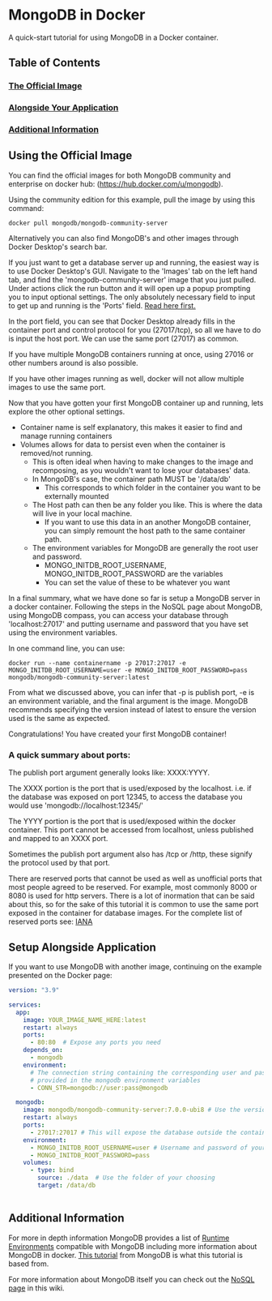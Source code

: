 # MongoDB in Docker

A quick-start tutorial for using MongoDB in a Docker container.

## Table of Contents
### [The Official Image](#using-the-official-image)
### [Alongside Your Application](#setup-alongside-application)
### [Additional Information](#additional-information-1)

## Using the Official Image

You can find the official images for both MongoDB community and enterprise on docker hub: (https://hub.docker.com/u/mongodb). 

Using the community edition for this example, pull the image by using this command: 

```console
docker pull mongodb/mongodb-community-server
```

Alternatively you can also find MongoDB's and other images through Docker Desktop's search bar. 

If you just want to get a database server up and running, the easiest way is to use Docker Desktop's GUI. Navigate to the 'Images' tab on the left hand tab, and find the 'mongodb-community-server' image that you just pulled. Under actions click the run button and it will open up a popup prompting you to input optional settings. The only absolutely necessary field to input to get up and running is the 'Ports' field. [Read here first.](./MongoDB_in_Docker.md#a-quick-summary-about-ports) 

In the port field, you can see that Docker Desktop already fills in the container port and control protocol for you (27017/tcp), so all we have to do is input the host port. We can use the same port (27017) as common.

If you have multiple MongoDB containers running at once, using 27016 or other numbers around is also possible. 

If you have other images running as well, docker will not allow multiple images to use the same port.

Now that you have gotten your first MongoDB container up and running, lets explore the other optional settings.

- Container name is self explanatory, this makes it easier to find and manage running containers
- Volumes allows for data to persist even when the container is removed/not running. 
    - This is often ideal when having to make changes to the image and recomposing, as you wouldn't want to lose your databases' data.
    - In MongoDB's case, the container path MUST be '/data/db'
        - This corresponds to which folder in the container you want to be externally mounted
    - The Host path can then be any folder you like. This is where the data will live in your local machine. 
        - If you want to use this data in an another MongoDB container, you can simply remount the host path to the same container path.
    - The environment variables for MongoDB are generally the root user and password.
        - MONGO_INITDB_ROOT_USERNAME, MONGO_INITDB_ROOT_PASSWORD are the variables
        - You can set the value of these to be whatever you want

In a final summary, what we have done so far is setup a MongoDB server in a docker container. Following the steps in the NoSQL page about MongoDB, using MongoDB compass, you can access your database through 'localhost:27017' and putting username and password that you have set using the environment variables.

In one command line, you can use:

```console
docker run --name containername -p 27017:27017 -e MONGO_INITDB_ROOT_USERNAME=user -e MONGO_INITDB_ROOT_PASSWORD=pass mongodb/mongodb-community-server:latest
```

From what we discussed above, you can infer that -p is publish port, -e is an environment variable, and the final argument is the image. MongoDB recommends specifying the version instead of latest to ensure the version used is the same as expected. 

Congratulations! You have created your first MongoDB container!

### A quick summary about ports: 

The publish port argument generally looks like: XXXX:YYYY. 

The XXXX portion is the port that is used/exposed by the localhost. i.e. if the database was exposed on port 12345, to access the database you would use 'mongodb://localhost:12345/'

The YYYY portion is the port that is used/exposed within the docker container. This port cannot be accessed from localhost, unless published and mapped to an XXXX port. 

Sometimes the publish port argument also has /tcp or /http, these signify the protocol used by that port. 

There are reserved ports that cannot be used as well as unofficial ports that most people agreed to be reserved. For example, most commonly 8000 or 8080 is used for http servers. There is a lot of inormation that can be said about this, so for the sake of this tutorial it is common to use the same port exposed in the container for database images. For the complete list of reserved ports see: [IANA](https://www.iana.org/assignments/service-names-port-numbers/service-names-port-numbers.xhtml)

## Setup Alongside Application

If you want to use MongoDB with another image, continuing on the example presented on the Docker page: 

```yml
version: "3.9"

services:
  app:
    image: YOUR_IMAGE_NAME_HERE:latest
    restart: always
    ports:
      - 80:80  # Expose any ports you need
    depends_on:
      - mongodb
    environment: 
      # The connection string containing the corresponding user and password as
      # provided in the mongodb environment variables
      - CONN_STR=mongodb://user:pass@mongodb

  mongodb:
    image: mongodb/mongodb-community-server:7.0.0-ubi8 # Use the version of your choosing
    restart: always
    ports:
      - 27017:27017 # This will expose the database outside the container, only do so if you need to access the database outside of just this application. 
    environment: 
      - MONGO_INITDB_ROOT_USERNAME=user # Username and password of your choosing
      - MONGO_INITDB_ROOT_PASSWORD=pass
    volumes:
      - type: bind
        source: ./data  # Use the folder of your choosing
        target: /data/db
      
```



## Additional Information

For more in depth information MongoDB provides a list of [Runtime Environments](https://www.mongodb.com/compatibility) compatible with MongoDB including more information about MongoDB in docker. [This tutorial](https://www.mongodb.com/compatibility/docker) from MongoDB is what this tutorial is based from. 

For more information about MongoDB itself you can check out the [NoSQL page](../Tech_Stacks/NoSQL_databases_JSON_interactions.md) in this wiki. 
